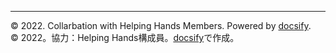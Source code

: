 ---

&copy; 2022. Collarbation with Helping Hands Members. Powered by [docsify](https://docsify.js.org/).<br>&copy; 2022。協力：Helping Hands構成員。[docsify](https://docsify.js.org/)で作成。